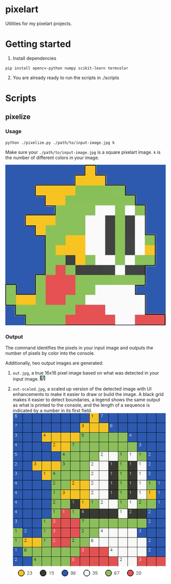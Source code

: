 # pixelart
Utilities for my pixelart projects.

# Getting started

1. Install dependencies
```
pip install opencv-python numpy scikit-learn termcolor
```

2. You are already ready to run the scripts in ./scripts


# Scripts

## pixelize
### Usage
```
python ./pixelize.py ./path/to/input-image.jpg k
```
Make sure your `./path/to/input-image.jpg` is a square pixelart image. `k` is the number of different colors in your image.

![Example Input Image](./examples/bubble.jpg)

### Output
The command identifies the pixels in your input image and outputs the number of pixels by color into the console.

Additionally, two output images are generated:
1. `out.jpg`, a true 16x16 pixel image based on what was detected in your input image.
![Pixelart Image](./examples/out.png)

2. `out-scaled.jpg`, a scaled up version of the detected image with UI enhancements to make it easier to draw or build the image. A black grid makes it easier to detect boundaries, a legend shows the same output as what is printed to the console, and the length of a sequence is indicated by a number in its first field.
![Output Image](./examples/out-scaled.png)